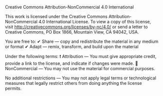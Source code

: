 Creative Commons Attribution-NonCommercial 4.0 International

This work is licensed under the Creative Commons Attribution-NonCommercial 4.0 International License. 
To view a copy of this license, visit http://creativecommons.org/licenses/by-nc/4.0/ or send a letter 
to Creative Commons, PO Box 1866, Mountain View, CA 94042, USA.

You are free to:
✔ Share — copy and redistribute the material in any medium or format
✔ Adapt — remix, transform, and build upon the material

Under the following terms:
❗ Attribution — You must give appropriate credit, provide a link to the license, and indicate if changes were made.
🚫 NonCommercial — You may not use the material for commercial purposes.

No additional restrictions — You may not apply legal terms or technological measures that legally restrict others from doing anything the license permits.
